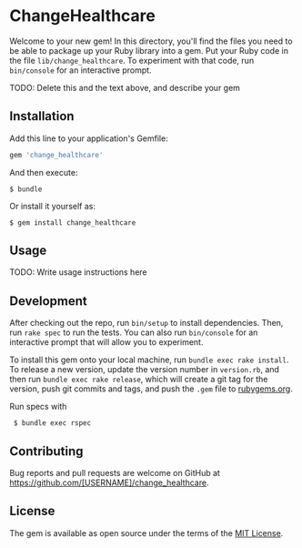 # ChangeHealthcare

Welcome to your new gem! In this directory, you'll find the files you need to be able to package up your Ruby library into a gem. Put your Ruby code in the file `lib/change_healthcare`. To experiment with that code, run `bin/console` for an interactive prompt.

TODO: Delete this and the text above, and describe your gem

## Installation

Add this line to your application's Gemfile:

```ruby
gem 'change_healthcare'
```

And then execute:

    $ bundle

Or install it yourself as:

    $ gem install change_healthcare

## Usage

TODO: Write usage instructions here

## Development

After checking out the repo, run `bin/setup` to install dependencies. Then, run `rake spec` to run the tests. You can also run `bin/console` for an interactive prompt that will allow you to experiment.

To install this gem onto your local machine, run `bundle exec rake install`. To release a new version, update the version number in `version.rb`, and then run `bundle exec rake release`, which will create a git tag for the version, push git commits and tags, and push the `.gem` file to [rubygems.org](https://rubygems.org).

Run specs with

     $ bundle exec rspec

## Contributing

Bug reports and pull requests are welcome on GitHub at https://github.com/[USERNAME]/change_healthcare.

## License

The gem is available as open source under the terms of the [MIT License](https://opensource.org/licenses/MIT).
